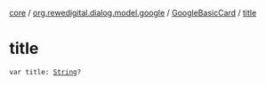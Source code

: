 [core](../../index.md) / [org.rewedigital.dialog.model.google](../index.md) / [GoogleBasicCard](index.md) / [title](./title.md)

# title

`var title: `[`String`](https://kotlinlang.org/api/latest/jvm/stdlib/kotlin/-string/index.html)`?`